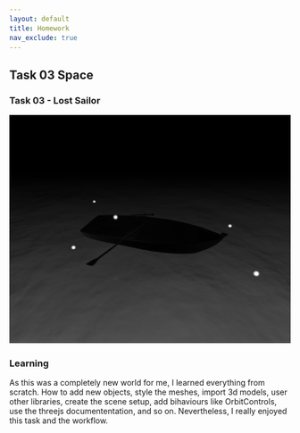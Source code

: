 ```yaml
---
layout: default
title: Homework
nav_exclude: true
---
```


## Task 03 Space

### Task 03 - Lost Sailor

![Lost Sailor Picture of the Project](./img/image.png)

### Learning

As this was a completely new world for me, I learned everything from scratch. How to add new objects, style the meshes, import 3d models, user other libraries, create the scene setup, add bihaviours like OrbitControls, use the threejs documententation, and so on. Nevertheless, I really enjoyed this task and the workflow.
